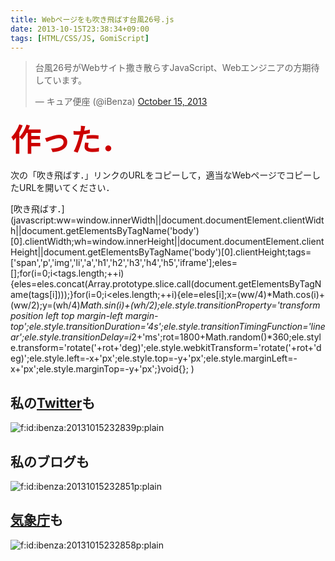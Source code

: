 ```yaml
---
title: Webページをも吹き飛ばす台風26号.js
date: 2013-10-15T23:38:34+09:00
tags: [HTML/CSS/JS, GomiScript]
---
```




> 台風26号がWebサイト撒き散らすJavaScript、Webエンジニアの方期待しています。
> 
> — キュア便座 \(@iBenza\) [October 15, 2013](https://twitter.com/iBenza/statuses/390089679409643521)

<script async src="//platform.twitter.com/widgets.js" charset="utf-8"></script>  
  
  
  
  
  


<span style="color:#cc0000;font-size:48px;font-weight:bold">作った．</span>

次の「吹き飛ばす．」リンクのURLをコピーして，適当なWebページでコピーしたURLを開いてください．

[吹き飛ばす．](javascript:ww=window.innerWidth||document.documentElement.clientWidth||document.getElementsByTagName('body')[0].clientWidth;wh=window.innerHeight||document.documentElement.clientHeight||document.getElementsByTagName('body')[0].clientHeight;tags=['span','p','img','li','a','h1','h2','h3','h4','h5','iframe'];eles=[];for(i=0;i<tags.length;++i){eles=eles.concat(Array.prototype.slice.call(document.getElementsByTagName(tags[i])));}for(i=0;i<eles.length;++i){ele=eles[i];x=(ww/4)*Math.cos(i)+(ww/2);y=(wh/4)*Math.sin(i)+(wh/2);ele.style.transitionProperty='transform position left top margin-left margin-top';ele.style.transitionDuration='4s';ele.style.transitionTimingFunction='linear';ele.style.transitionDelay=i*2+'ms';rot=1800+Math.random()*360;ele.style.transform='rotate('+rot+'deg)';ele.style.webkitTransform='rotate('+rot+'deg)';ele.style.left=-x+'px';ele.style.top=-y+'px';ele.style.marginLeft=-x+'px';ele.style.marginTop=-y+'px';}void{};
)

## 私の[Twitter](https://twitter.com/iBenza)も

<span itemscope itemtype="http://schema.org/Photograph"><img src="/2013/10/15/20131015232839.png" alt="f:id:ibenza:20131015232839p:plain" title="f:id:ibenza:20131015232839p:plain" class="hatena-fotolife" itemprop="image"></span>

## 私のブログも

<span itemscope itemtype="http://schema.org/Photograph"><img src="/2013/10/15/20131015232851.png" alt="f:id:ibenza:20131015232851p:plain" title="f:id:ibenza:20131015232851p:plain" class="hatena-fotolife" itemprop="image"></span>

## [気象庁](http://www.jma.go.jp/jma/index.html)も

<span itemscope itemtype="http://schema.org/Photograph"><img src="/2013/10/15/20131015232858.png" alt="f:id:ibenza:20131015232858p:plain" title="f:id:ibenza:20131015232858p:plain" class="hatena-fotolife" itemprop="image"></span>

